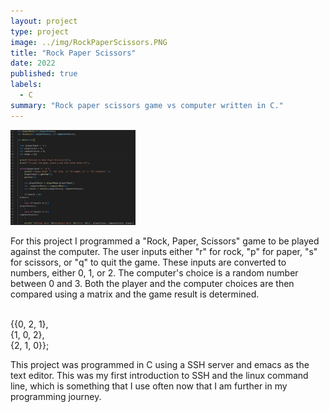 ```yaml
---
layout: project
type: project
image: ../img/RockPaperScissors.PNG
title: "Rock Paper Scissors"
date: 2022
published: true
labels:
  - C
summary: "Rock paper scissors game vs computer written in C."
---
```


<div class="text-center p-4">
  <img width="200px" src="../img/RockPaperScissors.PNG" class="img-thumbnail" >
</div>

For this project I programmed a "Rock, Paper, Scissors" game to be played against the computer. The user inputs either "r" for rock, "p" for paper, "s" for scissors, or "q" to quit the game. These inputs are converted to numbers, either 0, 1, or 2. The computer's choice is a random number between 0 and 3. Both the player and the computer choices are then compared using a matrix and the game result is determined.

<br>{{0, 2, 1},<br>
		 {1, 0, 2},<br>
		 {2, 1, 0}};<br>                   

This project was programmed in C using a SSH server and emacs as the text editor. This was my first introduction to SSH and the linux command line, which is something that I use often now that I am further in my programming journey.
